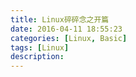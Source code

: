 ```yaml
---
title: Linux碎碎念之开篇
date: 2016-04-11 18:55:23
categories: [Linux, Basic]
tags: [Linux]
description:
---
```



